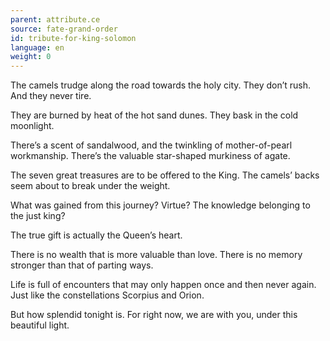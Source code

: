 ```yaml
---
parent: attribute.ce
source: fate-grand-order
id: tribute-for-king-solomon
language: en
weight: 0
---
```


The camels trudge along the road towards the holy city.
They don’t rush. And they never tire.

They are burned by heat of the hot sand dunes.
They bask in the cold moonlight.

There’s a scent of sandalwood, and the twinkling of mother-of-pearl workmanship.
There’s the valuable star-shaped murkiness of agate.

The seven great treasures are to be offered to the King.
The camels’ backs seem about to break under the weight.

What was gained from this journey?
Virtue? The knowledge belonging to the just king?

The true gift is actually the Queen’s heart.

There is no wealth that is more valuable than love.
There is no memory stronger than that of parting ways.

Life is full of encounters that may only happen once and then never again.
Just like the constellations Scorpius and Orion.

But how splendid tonight is.
For right now, we are with you, under this beautiful light.
